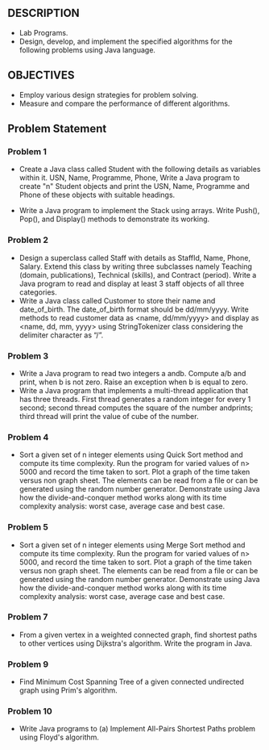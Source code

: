 ## DESCRIPTION
* Lab Programs.
* Design, develop, and implement the specified algorithms for the following problems using Java language.

## OBJECTIVES
* Employ various design strategies for problem solving.
* Measure and compare the performance of different algorithms.


## Problem Statement

### Problem 1
* Create a Java class called Student with the following details as variables within it. 
USN,
Name,
Programme,
Phone,
 Write a Java program to create "n" Student objects and print the USN, Name, Programme and Phone of these objects with suitable headings.

* Write a Java program to implement the Stack using arrays. Write Push(), Pop(), and Display() methods to demonstrate its working.

### Problem 2
* Design a superclass called Staff with details as StaffId, Name, Phone, Salary. Extend this class by writing three subclasses namely Teaching (domain, publications), Technical (skills), and Contract (period). Write a Java program to read and display at least 3 staff objects of all three categories.
* Write a Java class called Customer to store their name and date_of_birth. The date_of_birth format should be dd/mm/yyyy. Write methods to read customer data as <name, dd/mm/yyyy> and display as <name, dd, mm, yyyy> using StringTokenizer class considering the delimiter character as “/”.

### Problem 3
* Write a Java program to read two integers a andb. Compute a/b and print, when b is not zero. Raise an exception when b is equal to zero.
* Write a Java program that implements a multi-thread application that has three threads. First
thread generates a random integer for every 1 second; second thread computes the square of the number andprints; third thread will print the value of cube of the number.

### Problem 4
* Sort a given set of n integer elements using Quick Sort method and compute its time complexity. Run the program for varied values of n> 5000 and record the time taken to sort. Plot a graph of the time taken versus non graph sheet. The elements can be read from a file or can be generated using the random number generator. Demonstrate using Java how the divide-and-conquer method works along with its time complexity analysis: worst case, average case and best case.


### Problem 5
* Sort a given set of n integer elements using Merge Sort method and compute its time complexity. Run the program for varied values of n> 5000, and record the time taken to sort. Plot a graph of the time taken versus non graph sheet. The elements can be read from a file or can be generated using the random number generator. Demonstrate using Java how
the divide-and-conquer method works along with its time complexity analysis: worst case, average case and best case.

### Problem 7
* From a given vertex in a weighted connected graph, find shortest paths to other vertices using Dijkstra's algorithm. Write the program in Java.

### Problem 9
* Find Minimum Cost Spanning Tree of a given connected undirected graph using Prim's algorithm.

### Problem 10
* Write Java programs to
(a) Implement All-Pairs Shortest Paths problem using Floyd's algorithm.
